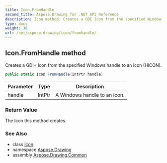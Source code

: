 ```yaml
---
title: Icon.FromHandle
second_title: Aspose.Drawing for .NET API Reference
description: Icon method. Creates a GDI Icon from the specified Windows handle to an icon HICON
type: docs
weight: 30
url: /net/aspose.drawing/icon/fromhandle/
---
```

## Icon.FromHandle method

Creates a GDI+ Icon from the specified Windows handle to an icon (HICON).

```csharp
public static Icon FromHandle(IntPtr handle)
```

| Parameter | Type | Description |
| --- | --- | --- |
| handle | IntPtr | A Windows handle to an icon. |

### Return Value

The Icon this method creates.

### See Also

* class [Icon](../)
* namespace [Aspose.Drawing](../../icon/)
* assembly [Aspose.Drawing.Common](../../../)


